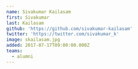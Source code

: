 ```yaml
---
name: Sivakumar Kailasam
first: Sivakumar
last: Kailasam
github: 'https://github.com/sivakumar-kailasam'
twitter: 'https://twitter.com/sivakumar_k'
image: skailasam.jpg
added: 2017-07-17T09:00:00.000Z
teams:
  - alumni
---
```


